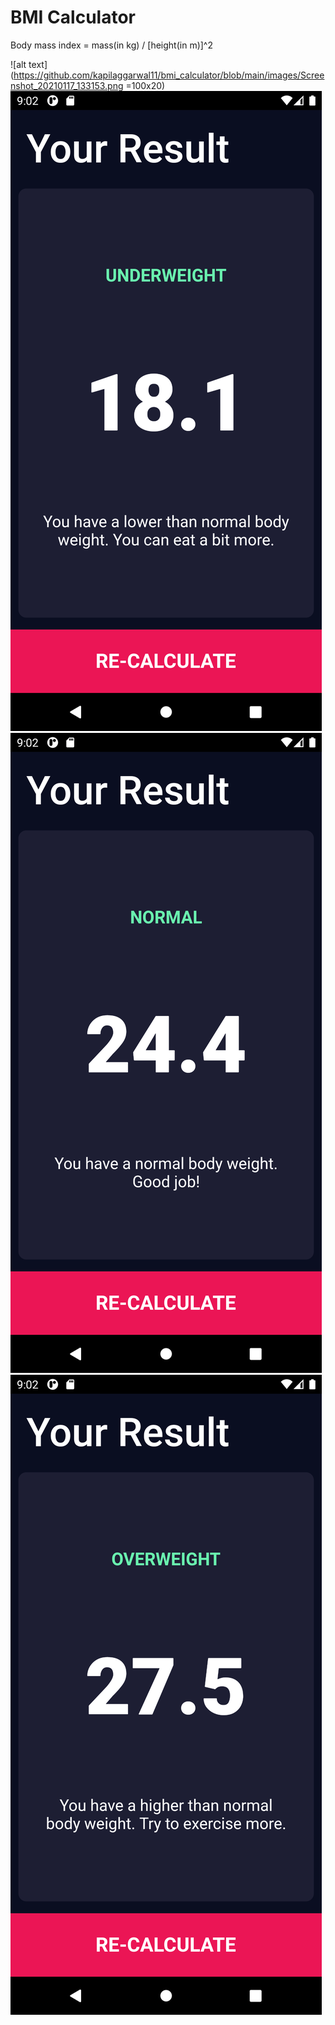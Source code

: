 # BMI Calculator

Body mass index = mass(in kg) / [height(in m)]^2

![alt text](https://github.com/kapilaggarwal11/bmi_calculator/blob/main/images/Screenshot_20210117_133153.png =100x20)
![alt text](https://github.com/kapilaggarwal11/bmi_calculator/blob/main/images/Screenshot_20210117_134942.png)
![alt text](https://github.com/kapilaggarwal11/bmi_calculator/blob/main/images/Screenshot_20210117_134916.png)
![alt text](https://github.com/kapilaggarwal11/bmi_calculator/blob/main/images/Screenshot_20210117_133200.png)
